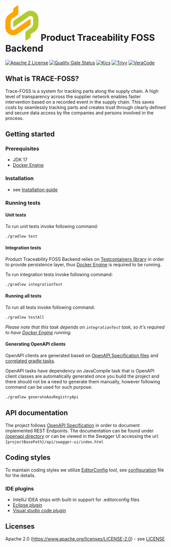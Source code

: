 # ![Product Traceability FOSS Backend (TRACE-FOSS)](./docs/catena-x-logo.svg) Product Traceability FOSS Backend

[![Apache 2 License](https://img.shields.io/badge/License-Apache_2.0-blue.svg)](https://github.com/catenax-ng/product-traceability-foss-backend/blob/main/LICENSE)
[![Quality Gate Status](https://sonarcloud.io/api/project_badges/measure?project=catenax-ng_product-traceability-foss-backend&metric=alert_status)](https://sonarcloud.io/summary/new_code?id=catenax-ng_product-traceability-foss-backend)
[![Kics](https://github.com/catenax-ng/product-traceability-foss-backend/actions/workflows/kics.yml/badge.svg)](https://github.com/catenax-ng/product-traceability-foss-backend/actions/workflows/kics.yml)
[![Trivy](https://github.com/catenax-ng/product-traceability-foss-backend/actions/workflows/trivy.yml/badge.svg)](https://github.com/catenax-ng/product-traceability-foss-backend/actions/workflows/trivy.yml)
[![VeraCode](https://github.com/catenax-ng/product-traceability-foss-backend/actions/workflows/veracode.yaml/badge.svg)](https://github.com/catenax-ng/product-traceability-foss-backend/actions/workflows/veracode.yaml)


## What is TRACE-FOSS?

Trace-FOSS is a system for tracking parts along the supply chain. A high level of transparency across the supplier network enables faster intervention based on
a recorded event in the supply chain. This saves costs by seamlessly tracking parts and creates trust through clearly defined and secure data access by the companies and persons involved in the process.

## Getting started

### Prerequisites

* JDK 17
* [Docker Engine](https://docs.docker.com/engine/)

### Installation

* see [Installation guide](./docs/INSTALLATION.md)

### Running tests

#### Unit tests

To run unit tests invoke following command:

```sh
./gradlew test
```

#### Integration tests

Product Traceability FOSS Backend relies on [Testcontainers library](https://www.testcontainers.org/) in order to provide
persistence layer, thus [Docker Engine](https://docs.docker.com/engine/) is required to be running.

To run integration tests invoke following command:

```sh
./gradlew integrationTest
```

#### Running all tests

To run all tests invoke following command:

```sh
./gradlew testAll
```

*Please note that this task depends on `integrationTest` task, so it's required to have [Docker Engine](https://docs.docker.com/engine/) running.*

#### Generating OpenAPI clients

OpenAPI clients are generated based on [OpenAPI Specification files](./openapi) and [correlated gradle tasks](build.gradle.kts).

OpenAPI tasks have dependency on JavaCompile task that is OpenAPI client classes are automatically generated once you build the project
and there should not be a need to generate them manually, however following command can be used for such purpose:

```sh
./gradlew generateAasRegistryApi
```

## API documentation
The project follows [OpenAPI Specification](https://swagger.io/specification/) in order to document implemented REST Endpoints. The documentation can be found under [/openapi directory](./openapi/product-traceability-foss-backend.json)
or can be viewed in the Swagger UI accessing the url: `{projectBasePath}/api/swagger-ui/index.html`

## Coding styles

To maintain coding styles we utilize [EditorConfig](https://editorconfig.org/) tool, see [configuration](.editorconfig)
file for the details.

### IDE plugins

* IntelliJ IDEA ships with built-in support for .editorconfig files
* [Eclipse plugin](https://github.com/ncjones/editorconfig-eclipse#readme)
* [Visual studio code plugin](https://marketplace.visualstudio.com/items?itemName=EditorConfig.EditorConfig)

## Licenses
Apache 2.0 (https://www.apache.org/licenses/LICENSE-2.0) - see [LICENSE](./LICENSE)
